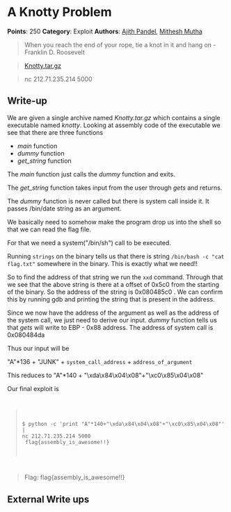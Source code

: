 # A Knotty Problem
**Points**: 250
**Category**: Exploit
**Authors**: [Ajith Pandel](https://github.com/ajithps), [Mithesh Mutha](https://github.com/mitesh-mutha)
> When you reach the end of your rope, tie a knot in it and hang on - Franklin D. Roosevelt

> [Knotty.tar.gz](./Knotty.tar.gz)

> nc 212.71.235.214 5000 

## Write-up
We are given a single archive named _Knotty.tar.gz_ which contains a single executable named _knotty_.
Looking at assembly code of the executable we see that there are three functions

* _main_ function
* _dummy_ function
* _get\_string_ function

The _main_ function just calls the _dummy_ function and exits.

The _get\_string_ function takes input from the user through _gets_ and returns.

The _dummy_ function is never called but there is system call inside it. It passes /bin/date string as an argument.

We basically need to somehow make the program drop us into the shell so that we can read the flag file.

For that we need a system("/bin/sh") call to be executed.

Running `strings` on the binary tells us that there is string `/bin/bash -c "cat flag.txt"` somewhere in the binary. This is exactly what we need!!

So to find the address of that string we run the `xxd` command. Through that we see that the above string is there at a offset of 0x5c0 from the starting of the binary. So the address of the string is 0x080485c0 . We can confirm this by running gdb and printing the string that is present in the address.

Since we now have the address of the argument as well as the address of the system call, we just need to derive our input. _dummy_ function tells us that _gets_ will write to EBP - 0x88 address. The address of system call is 0x080484da


Thus our input will be

"A"*136 + "JUNK" + `system_call_address` + `address_of_argument`

This reduces to "A"*140 + "\xda\x84\x04\x08"+"\xc0\x85\x04\x08"

Our final exploit is
<code>
> $ python -c 'print "A"*140+"\xda\x84\x04\x08"+"\xc0\x85\x04\x08"' | nc 212.71.235.214 5000<br/>
> flag{assembly\_is\_awesome!!}
</code>


> Flag: flag{assembly\_is\_awesome!!}

## External Write ups

